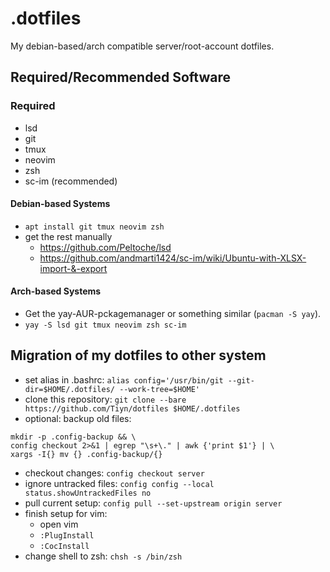 # .dotfiles

My debian-based/arch compatible server/root-account dotfiles.

## Required/Recommended Software

### Required

- lsd
- git
- tmux
- neovim
- zsh
- sc-im (recommended)

#### Debian-based Systems

- `apt install git tmux neovim zsh`
- get the rest manually
  - https://github.com/Peltoche/lsd
  - https://github.com/andmarti1424/sc-im/wiki/Ubuntu-with-XLSX-import-&-export
  
#### Arch-based Systems

- Get the yay-AUR-pckagemanager or something similar (`pacman -S yay`).
- `yay -S lsd git tmux neovim zsh sc-im`

## Migration of my dotfiles to other system

- set alias in .bashrc: `alias config='/usr/bin/git --git-dir=$HOME/.dotfiles/ --work-tree=$HOME'`
- clone this repository: `git clone --bare https://github.com/Tiyn/dotfiles $HOME/.dotfiles`
- optional: backup old files:
```
mkdir -p .config-backup && \
config checkout 2>&1 | egrep "\s+\." | awk {'print $1'} | \
xargs -I{} mv {} .config-backup/{}
```
- checkout changes: `config checkout server`
- ignore untracked files: `config config --local status.showUntrackedFiles no`
- pull current setup: `config pull --set-upstream origin server`
- finish setup for vim:
  - open vim
  - `:PlugInstall`
  - `:CocInstall`
- change shell to zsh: `chsh -s /bin/zsh`

